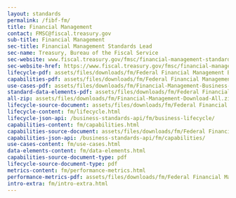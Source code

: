 ```yaml
---
layout: standards
permalink: /fibf-fm/
title: Financial Management
contact: FMSC@fiscal.treasury.gov
sub-title: Financial Management
sec-title: Financial Management Standards Lead
sec-name: Treasury, Bureau of the Fiscal Service
sec-website: www.fiscal.treasury.gov/fmsc/financial-management-standards.html
sec-website-href: https://www.fiscal.treasury.gov/fmsc/financial-management-standards.html
lifecycle-pdf: assets/files/downloads/fm/Federal Financial Management Business Lifecycle.pdf
capabilities-pdf: assets/files/downloads/fm/Federal Financial Management Business Capabilities.pdf
use-cases-pdf: assets/files/downloads/fm/Financial-Management-Business-Use-Cases.zip
standard-data-elements-pdf: assets/files/downloads/fm/Federal Financial Management Standard Data Elements.xlsx
all-zip: assets/files/downloads/fm/Financial-Management-Download-All.zip
lifecycle-source-document: assets/files/downloads/fm/Federal Financial Management Business Lifecycle.pdf
lifecycle-content: fm/lifecycle.html
lifecycle-json-api: /business-standards-api/fm/business-lifecycle/
capabilities-content: fm/capabilities.html
capabilities-source-document: assets/files/downloads/fm/Federal Financial Management Business Capabilities.pdf
capabilities-json-api: /business-standards-api/fm/capabilities/
use-cases-content: fm/use-cases.html
data-elements-content: fm/data-elements.html
capabilities-source-document-type: pdf
lifecycle-source-document-type: pdf
metrics-content: fm/performance-metrics.html
performance-metrics-pdf: assets/files/downloads/fm/Federal Financial Management Service Measures.xlsx
intro-extra: fm/intro-extra.html
---
```


